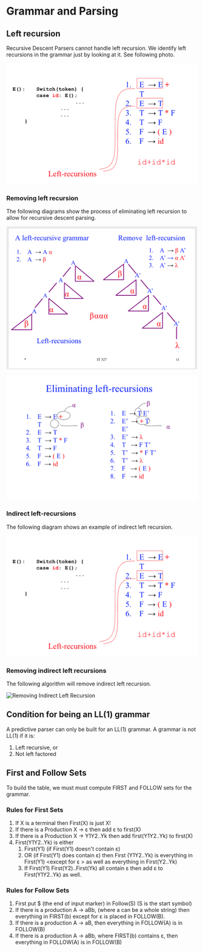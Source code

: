 # Grammar and Parsing

## Left recursion

Recursive Descent Parsers cannot handle left recursion. We identify left recursions in the grammar just by looking at it. See following photo.

![Identifying Left Recursion](./img/wk3_idleftrec.png)

### Removing left recursion

The following diagrams show the process of eliminating left recursion to allow for recursive descent parsing.

![Removing Left Recursion](./img/wk3-rmleftrec.png)

![Removing Left Recursion](./img/wk3-rmleftrec2.png)

### Indirect left-recursions

The following diagram shows an example of indirect left recursion.

![Identifying Indirect Left Recursion](./img/wk3-idindirectrec.png)

### Removing indirect left recursions

The following algorithm will remove indirect left recursion.

![Removing Indirect Left Recursion](wk3-rmindirectrec.png)

##  Condition for being an LL(1) grammar

A predictive parser can only be built for an LL(1) grammar. A grammar is not
LL(1) if it is:

1. Left recursive, or
2. Not left factored

## First and Follow Sets

To build the table, we must must compute FIRST and FOLLOW sets for the grammar.

### Rules for First Sets

1. If X is a terminal then First(X) is just X!
2. If there is a Production X → ε then add ε to first(X)
3. If there is a Production X → Y1Y2..Yk then add first(Y1Y2..Yk) to first(X)
4. First(Y1Y2..Yk) is either
    1. First(Y1) (if First(Y1) doesn't contain ε)
    2. OR (if First(Y1) does contain ε) then First (Y1Y2..Yk) is everything in First(Y1) <except for ε > as well as everything in First(Y2..Yk)
    3. If First(Y1) First(Y2)..First(Yk) all contain ε then add ε to First(Y1Y2..Yk) as well.

### Rules for Follow Sets

1. First put $ (the end of input marker) in Follow(S) (S is the start symbol)
2. If there is a production A → aBb, (where a can be a whole string) then everything in FIRST(b) except for ε is placed in FOLLOW(B).
3. If there is a production A → aB, then everything in FOLLOW(A) is in FOLLOW(B)
4. If there is a production A → aBb, where FIRST(b) contains ε, then everything in FOLLOW(A) is in FOLLOW(B)

